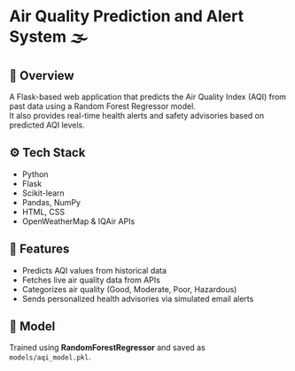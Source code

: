 # Air Quality Prediction and Alert System 🌫️

## 🧠 Overview
A Flask-based web application that predicts the Air Quality Index (AQI) from past data using a Random Forest Regressor model.  
It also provides real-time health alerts and safety advisories based on predicted AQI levels.

## ⚙️ Tech Stack
- Python  
- Flask  
- Scikit-learn  
- Pandas, NumPy  
- HTML, CSS  
- OpenWeatherMap & IQAir APIs  

## 🚀 Features
- Predicts AQI values from historical data  
- Fetches live air quality data from APIs  
- Categorizes air quality (Good, Moderate, Poor, Hazardous)  
- Sends personalized health advisories via simulated email alerts  

## 🧩 Model
Trained using **RandomForestRegressor** and saved as `models/aqi_model.pkl`.



